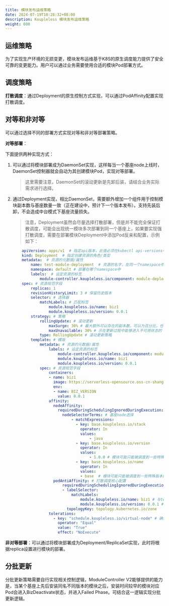 ```yaml
---
title: 模块发布运维策略
date: 2024-07-19T10:28:32+08:00
description: Koupleless 模块发布运维策略
weight: 600
---
```


## 运维策略

为了实现生产环境的无损变更，模块发布运维基于K8S的原生调度能力提供了安全可靠的变更能力。用户可以通过业务需要使用合适的模块Pod部署方式。

## 调度策略

**打散调度**：通过Deployment的原生控制方式实现，可以通过PodAffinity配置实现打散调度。

## 对等和非对等

可以通过选择不同的部署方式实现对等和非对等部署策略。

**对等部署**：

下面提供两种实现方式：

1. 可以通过将模块部署成为DaemonSet实现，这样每当一个基座node上线时，DaemonSet控制器就会自动为其创建模块Pod，实现对等部署。

    > 这里需要注意，DaemonSet的滚动更新是先卸后装，请结合业务实际需求进行选择。

2. 通过Deployment实现，相比DaemonSet，需要额外增加一个组件用于控制模块副本数与基座数量一致（正在建设中，预计下一个版本发布）。支持先装后卸，不会造成中台模式下基座流量损失。
   
    > 注意，Deployment虽然会尽量选择打散部署，但是并不能完全保证打散调度，可能会出现统一模块多次部署到同一个基座上，如果要实现强打散调度，需要在部署模块Deployment中添加Pod反亲和配置，示例如下：
   
   ```yaml
       apiVersion: apps/v1  # 指定api版本，此值必须在kubectl api-versions中
       kind: Deployment  # 指定创建资源的角色/类型
       metadata:  # 资源的元数据/属性
           name: test-module-deployment  # 资源的名字，在同一个namespace中必须唯一
           namespace: default # 部署在哪个namespace中
           labels:  # 设定资源的标签
               module-controller.koupleless.io/component: module-deployment # 资源类型标记， 用于module controller管理
       spec: # 资源规范字段
           replicas: 1
           revisionHistoryLimit: 3 # 保留历史版本
           selector: # 选择器
               matchLabels: # 匹配标签
                   module.koupleless.io/name: biz1
                   module.koupleless.io/version: 0.0.1
           strategy: # 策略
               rollingUpdate: # 滚动更新
                   maxSurge: 30% # 最大额外可以存在的副本数，可以为百分比，也可以为整数
                   maxUnavailable: 30% # 示在更新过程中能够进入不可用状态的 Pod 的最大值，可以为百分比，也可以为整数
               type: RollingUpdate # 滚动更新策略
           template: # 模版
               metadata: # 资源的元数据/属性
                   labels: # 设定资源的标签
                       module-controller.koupleless.io/component: module # 必要，声明pod的类型，用于module controller管理
                       module.koupleless.io/name: biz1
                       module.koupleless.io/version: 0.0.1
               spec: # 资源规范字段
                   containers:
                   - name: biz1
                     image: https://serverless-opensource.oss-cn-shanghai.aliyuncs.com/module-packages/test_modules/biz1-0.0.1-ark-biz.jar
                     env:
                     - name: BIZ_VERSION
                       value: 0.0.1
                   affinity:
                     nodeAffinity:
                       requiredDuringSchedulingIgnoredDuringExecution:
                         nodeSelectorTerms: # 基座node选择
                             - matchExpressions:
                               - key: base.koupleless.io/stack
                                 operator: In
                                 values:
                                     - java
                               - key: base.koupleless.io/version
                                 operator: In
                                 values:
                                     - 1.0.0 # 模块可能只能被调度到一些特殊版本的 node 上，如有这种限制，则必须有这个字段。
                               - key: base.koupleless.io/name
                                 operator: In
                                 values:
                                 - base  # 模块可能只能被调度到一些特殊版本的 node 上，如有这种限制，则必须有这个字段。
                     podAntiAffinity: # 打散调度核心配置
                         requiredDuringSchedulingIgnoredDuringExecution:
                         - labelSelector:
                             matchLabels:
                                 module.koupleless.io/name: biz1 # 与template中的label配置保持一致
                                 module.koupleless.io/version: 0.0.1 # 与template中的label配置保持一致
                           topologyKey: topology.kubernetes.io/zone
                   tolerations:
                     - key: "schedule.koupleless.io/virtual-node" # 确保模块能够调度到基座node上
                       operator: "Equal"
                       value: "True"
                       effect: "NoExecute"
   ```

**非对等部署**：可以通过将模块部署成为Deployment/ReplicaSet实现，此时将根据replica设置进行模块的部署。

## 分批更新

分批更新策略需要自行实现相关控制逻辑，ModuleController V2能够提供的能力是，当某个基座上先后安装同名不同版本的模块之后，安装时间较早的模块对应Pod会进入BizDeactivate状态，并进入Failed Phase。可结合这一逻辑实现分批更新逻辑。

<br/>
<br/>
